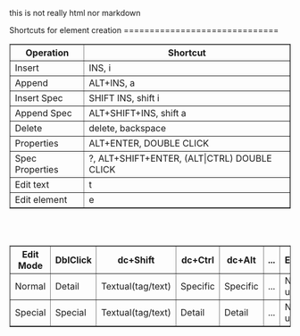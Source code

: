 this is not really html nor markdown
<html>
Shortcuts for element creation
==============================
<body>
<table border="1">
    <tr><th>Operation</th><th>Shortcut</th></tr>
	<tr><td>Insert</td><td>INS, i</td></tr>
        <tr><td>Append</td><td>ALT+INS, a</td></tr>
        <tr><td>Insert Spec</td><td>SHIFT INS, shift i</td></tr>
        <tr><td>Append Spec</td><td>ALT+SHIFT+INS, shift a</td></tr>
        <tr><td>Delete</td><td>delete, backspace</td></tr>
	<tr><td>Properties</td><td>ALT+ENTER, DOUBLE CLICK</td></tr>
        <tr><td>Spec Properties</td><td>?, ALT+SHIFT+ENTER, (ALT|CTRL) DOUBLE CLICK</td></tr>
        <tr><td>Edit text</td><td>t</td></tr>
        <tr><td>Edit element</td><td> e</td></tr>
</table>
<br/>
<br/>
<table border="1">
    <tr>
        <th>Edit Mode</th>
        <th>DblClick</th>
        <th>dc+Shift</th>
        <th>dc+Ctrl</th>
        <th>dc+Alt</th>
        <th>...</th>
        <th>Enter</th>
        <th>En+Shift</th>
        <th>En+Ctrl</th>
        <th>En+Alt</th>
    </tr>
    <tr>
        <td>Normal</td>
        <td>Detail</td>
        <td>Textual(tag/text)</td>
        <td>Specific</td>
        <td>Specific</td>
        <td>...</td>
        <td>Not used</td>
        <td>Textual</td>
        <td>Detail</td>
        <td>Specific</td>
    </tr>
    <tr>
        <td>Special</td>
        <td>Special</td>
        <td>Textual(tag/text)</td>
        <td>Detail</td>
        <td>Detail</td>
        <td>...</td>
        <td>Not used</td>
        <td>Textual</td>
        <td>Specific</td>
        <td>Detail</td>
    </tr>

</table>

</body>
</html>
